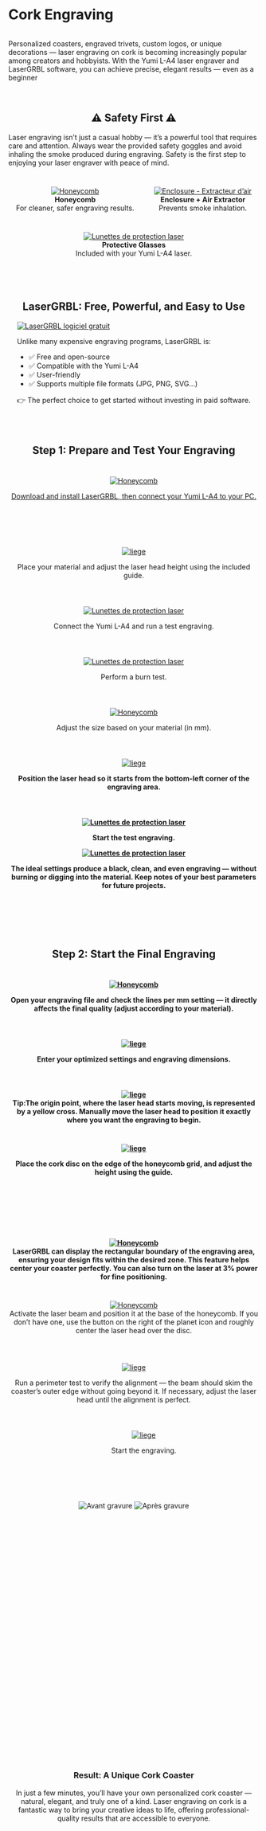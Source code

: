 # Cork Engraving
<p><a href="https://wanhao-europe.com/collections/yumi-graveur-laser/products/yumi-l-a4-laser-pour-gravure-et-decoupe-pre-commande" title="laser Yumi L-A4"><img src="https://i.ibb.co/B2P95pq8/titre-en.jpg" alt=""></a></p>
<p data-start="325" data-end="634">Personalized coasters, engraved trivets, custom logos, or unique decorations — laser engraving on cork is becoming increasingly popular among creators and hobbyists. With the Yumi L-A4 laser engraver and LaserGRBL software, you can achieve precise, elegant results — even as a beginner</p>
<p data-start="325" data-end="634"> </p>
<h2 style="text-align: center">⚠️ Safety First ⚠️</h2>
<p data-start="1380" data-end="1486">Laser engraving isn’t just a casual hobby — it’s a powerful tool that requires care and attention.
Always wear the provided safety goggles and avoid inhaling the smoke produced during engraving.
Safety is the first step to enjoying your laser engraver with peace of mind.</p>
<style>
.product-grid {
  display: flex;
  justify-content: center;
  align-items: flex-start;
  gap: 40px;
  margin: 40px auto;
  max-width: 1300px;
  text-align: center;
  flex-wrap: wrap;
}

.product-item1 {
  width: 280px;
  display: flex;
  flex-direction: column;
  align-items: center;
  position: relative;
}

/* Image */
.product-item1 img {
  width: 100%;
  border-radius: 10px;
  transition: transform 0.3s ease;
  box-shadow: 0 2px 10px rgba(0,0,0,0.1);
  cursor: zoom-in;
}
  

/* Effet hover */
.product-item1 img:hover {
  transform: scale(1.05);
}

  .product-item2 {
  width: 280px;
  display: flex;
  flex-direction: column;
  align-items: center;
  position: relative;
}

/* Image */
.product-item2 img {
  width: 100%;
  border-radius: 10px;
  transition: transform 0.3s ease;
  box-shadow: 0 2px 10px rgba(0,0,0,0.1);
}
  

/* Effet hover */
.product-item2 img:hover {
  transform: scale(1.05);
  cursor: pointer;
}



/* Titre */
.product-title {
  margin-top: 10px;
  font-size: 15px;
  font-weight: 600;
  line-height: 1.4;
}

/* === Lightbox universelle === */
#zoom-viewer {
  display: none;
  position: fixed;
  inset: 0;
  background: rgba(0,0,0,0.85);
  justify-content: center;
  align-items: center;
  z-index: 9999;
  cursor: zoom-out;
  animation: fadeIn 0.3s ease;
}

/* Image zoomée */
#zoom-viewer img {
  max-width: 90%;
  max-height: 90%;
  border-radius: 10px;
  box-shadow: 0 0 25px rgba(0,0,0,0.6);
  object-fit: contain; /* ✅ garde les proportions originales */
  width: auto;
  height: auto;
  transform: scale(1);
  transition: transform 0.25s ease;
}

/* Apparition fluide */
@keyframes fadeIn {
  from { opacity: 0; }
  to { opacity: 1; }
}

/* Responsive */
@media (max-width: 1200px) {
  .product-item1 { width: 45%; }
}
@media (max-width: 700px) {
  .product-item1 { width: 90%; }
}
</style>
<div class="product-grid">
<!-- Produit 1 -->
<div class="product-item2">
<a href="https://wanhao-europe.com/collections/yumi-acmer-les-2-gammes-completes/products/plateau-de-travail-honey-comb-pour-laser-yumi-l-a4-l-a3?variant=50422470213972" rel="noopener noreferrer" target="_blank"> <img src="https://i.ibb.co/VtBS4ss/YLA4-HONEYCOMB400-X400.jpg" alt="Honeycomb"> </a>
<div class="product-title"><strong>Honeycomb</strong></div>
<div class="product-title">For cleaner, safer engraving results.</div>
</div>
<!-- Produit 2 -->
<div class="product-item2">
<a href="https://wanhao-europe.com/collections/yumi-acmer-les-2-gammes-completes/products/enclos-de-protection-pour-laser-yumi-l-a4-l-a3" rel="noopener noreferrer" target="_blank"> <img src="https://i.ibb.co/d2ytjBv/YUMLENCLOBOX-11.jpg" alt="Enclosure - Extracteur d’air"> </a>
<div class="product-title"><strong>Enclosure + Air Extractor</strong></div>
<div class="product-title">Prevents smoke inhalation.</div>
</div>
<!-- Produit 3 - Lunettes -->
<div class="product-item2">
<a rel="noopener" title="laser ymui l-a4" href="https://wanhao-europe.com/collections/yumi-graveur-laser/products/yumi-l-a4-laser-pour-gravure-et-decoupe-pre-commande" target="_blank"><img src="https://i.ibb.co/K3F5QW2/lunette.jpg" alt="Lunettes de protection laser"></a>
<div class="product-title"><strong>Protective Glasses</strong></div>
<div class="product-title">Included with your Yumi L-A4 laser.</div>
</div>
</div>
<p data-start="325" data-end="634"> </p>

<h2 style="text-align: center;" data-end="1025" data-start="975">LaserGRBL: Free, Powerful, and Easy to Use</h2>
<style>
.lasergrbl-container {
  display: flex;
  justify-content: center; /* centre le bloc dans la page */
  width: 100%;
}

.lasergrbl-row {
  display: flex;
  align-items: center;
  gap: 60px; /* plus grand espace entre image et texte */
  max-width: 900px;
  margin: 40px auto;
  text-align: left;
}

.lasergrbl-row img {
  width: 350px; /* taille augmentée de 25% (avant 280px) */
  height: auto;
  border-radius: 10px;
  flex-shrink: 0;
  display: block;
  object-fit: cover;
}

.lasergrbl-text {
  flex: 1;
  font-family: Arial, sans-serif;
  line-height: 1.6;
}

.lasergrbl-text h3 {
  margin-top: 0;
}

.lasergrbl-text ul {
  padding-left: 20px;
  margin: 10px 0;
}

.lasergrbl-text li {
  margin-bottom: 8px;
}

/* Responsive : image au-dessus sur mobile */
@media (max-width: 768px) {
  .lasergrbl-row {
    flex-direction: column;
    align-items: center;
    text-align: center;
    gap: 20px; /* réduit sur mobile */
  }

  .lasergrbl-text {
    max-width: 90%;
  }

  .lasergrbl-row img {
    width: 80%; /* image s’adapte sur mobile */
    
  }
}
</style>
<div class="lasergrbl-container">
<div class="lasergrbl-row">
<a title="laser grbl" href="https://lasergrbl.com/download/" rel="noopener noreferrer" target="_blank"><img src="https://i.ibb.co/rRkXRMg2/Laser-BRGL005.jpg" alt="LaserGRBL logiciel gratuit"></a>
<div class="lasergrbl-text">
<p>Unlike many expensive engraving programs, LaserGRBL is:</p>
<ul>
<li>✅ Free and open-source</li>
<li>✅ Compatible with the Yumi L-A4</li>
<li>✅ User-friendly</li>
<li>✅ Supports multiple file formats (JPG, PNG, SVG...)</li>
</ul>
<p>👉 The perfect choice to get started without investing in paid software.</p>
</div>
</div>
</div>
<p><br></p>
<h2 style="text-align: center;" data-start="1856" data-end="1900">Step 1: Prepare and Test Your Engraving</h2>

<div class="product-grid">
<!-- Produit 1 -->
<div class="product-item2">
<a href="https://lasergrbl.com/download/"> <img src="https://i.ibb.co/WvfWqxs7/grbl.jpg" alt="Honeycomb"> </a>
<div class="product-title">
<p style="text-decoration: underline;"><a rel="noopener" title="laser grbl" href="https://lasergrbl.com/download/" target="_blank">Download and install LaserGRBL, then connect your Yumi L-A4 to your PC.</div>
</div>
<!-- Produit 2 -->
<div class="product-item1">
<a href="#zoom-viewer"> <img src="https://i.ibb.co/S4HBw6bw/calibration.jpg" alt="liege"> </a>
<div class="product-title">
<p>Place your material and adjust the laser head height using the included guide.</p>
</div>
</div>
<!-- Produit 3 - Lunettes -->
<div class="product-item1">
<a href="#zoom-viewer"><img src="https://i.ibb.co/60TH4Y6D/connecter.jpg" alt="Lunettes de protection laser"></a>
<div class="product-title">
<p>Connect the Yumi L-A4 and run a test engraving.</p>
</div>
</div>
<div class="product-item1">
<a href="#zoom-viewer"><img src="https://i.ibb.co/cXhZxw4P/test.jpg" alt="Lunettes de protection laser"></a>
<div class="product-title">
<p data-start="2070" data-end="2105">Perform a burn test.</p>
</div>
</div>
</div>
<div class="product-grid">
<!-- Produit 1 -->
<div class="product-item1">
<a href="#zoom-viewer"> <img src="https://i.ibb.co/v4J0WLzn/test2.jpg" alt="Honeycomb"> </a>
<div class="product-title">
<p>Adjust the size based on your material (in mm).</p>
</div>
</div>
<!-- Produit 2 -->
<div class="product-item1">
<a href="#zoom-viewer"> <img src="https://i.ibb.co/LXRSRP7f/placer-tete.jpg" alt="liege"> </a>
<div class="product-title">
<p><strong>Position the laser head so it starts from the bottom-left corner of the engraving area.</p>
</div>
</div>
<!-- Produit 3 - Lunettes -->
<div class="product-item1">
<a href="#zoom-viewer"><img src="https://i.ibb.co/1fJ7Twvw/lancertest.jpg" alt="Lunettes de protection laser"></a>
<div class="product-title">
<p>Start the test engraving.</p>
</div>
</div>
<div class="product-item1">
<a href="#zoom-viewer"><img src="https://i.ibb.co/pj57LxL4/test3.jpg" alt="Lunettes de protection laser"></a>
<div class="product-title">
<div>
<p>The ideal settings produce a black, clean, and even engraving — without burning or digging into the material. Keep notes of your best parameters for future projects.</p>
</div>
</div>
</div>
</div>
<div class="z-0 flex min-h-[46px] justify-start"><br></div>
<div class="mt-3 w-full empty:hidden">
<div class="text-center"><br></div>
</div>
<h2 data-start="2273" data-end="2312" style="text-align: center;">Step 2: Start the Final Engraving</h2>
<div class="product-grid">
<!-- Produit 1 -->
<div class="product-item1">
<a href="#zoom1"> <img src="https://i.ibb.co/TMhr8mh0/ligne-mm.jpg" alt="Honeycomb"> </a>
<div class="product-title">
<p>Open your engraving file and check the lines per mm setting — it directly affects the final quality (adjust according to your material).</p>
</div>
</div>
<!-- Produit 2 -->
<div class="product-item1">
<a href="#zoom1"> <img src="https://i.ibb.co/03Mc9sN/reglage.jpg" alt="liege"> </a>
<div class="product-title">
<p>Enter your optimized settings and engraving dimensions.</p>
</div>
</div>
<!-- Produit 3 - Lunettes -->
<div class="product-item1">
<a href="#zoom1"> <img src="https://i.ibb.co/S4MTgGpj/origine.jpg" alt="liege"> </a>
<div class="product-title">Tip:The origin point, where the laser head starts moving, is represented by a yellow cross.
Manually move the laser head to position it exactly where you want the engraving to begin.</div>
</div>
<div class="product-item1">
<a href="#zoom1"> <img src="https://i.ibb.co/q3BX1mfj/hauteur.jpg" alt="liege"> </a>
<div class="product-title">
<p data-start="2070" data-end="2105">Place the cork disc on the edge of the honeycomb grid, and adjust the height using the guide.</p>
<p data-start="2070" data-end="2105"> </p>
</div>
</div>
</div>
<div class="product-grid">
<!-- Produit 1 -->
<div class="product-item1">
<a href="#zoom1"> <img src="https://i.ibb.co/mVTKmK9f/bouton.jpg" alt="Honeycomb"> </a>
<div class="product-title">LaserGRBL can display the rectangular boundary of the engraving area, ensuring your design fits within the desired zone. This feature helps center your coaster perfectly. You can also turn on the laser at 3% power for fine positioning.</strong><em data-is-last-node="" data-end="330" data-start="204"></em>
</div>
</div>
<div class="product-item1">
<a href="#zoom1"> <img src="https://i.ibb.co/gZZHNVdY/base.jpg" alt="Honeycomb"> </a>
<div class="product-title">Activate the laser beam and position it at the base of the honeycomb.
If you don’t have one, use the button on the right of the planet icon and roughly center the laser head over the disc.</div>
<div class="product-title"><br></div>
</div>
<!-- Produit 2 -->
<div class="product-item1">
<a href="#zoom1"> <img src="https://i.ibb.co/mCxSPzkb/perimetre.jpg" alt="liege"> </a>
<div class="product-title">
<p>Run a perimeter test to verify the alignment — the beam should skim the coaster’s outer edge without going beyond it.
If necessary, adjust the laser head until the alignment is perfect.</p>
</div>
</div>
<div class="pointer-events-none h-px w-px" data-edge="true" aria-hidden="true"><br></div>
<!-- Produit 3 - Lunettes -->
<div class="product-item1">
<a href="#zoom1"> <img src="https://i.ibb.co/TDh8d4cg/play.jpg" alt="liege"> </a>
<div class="product-title">
<p>Start the engraving.</p>
</div>
</div>

</div>
<style>
.image-compare-container {
  position: relative;
  width: 500px; /* taille du bloc */
  aspect-ratio: 1 / 1; /* format carré */
  overflow: hidden;
  border-radius: 10px;
  margin: 40px auto;
  cursor: ew-resize;
}

.image-compare-container img {
  position: absolute;
  width: 100%;
  height: 100%;
  object-fit: cover;
  top: 0;
  left: 0;
  user-select: none;
  pointer-events: none;
  transition: clip-path 0.05s linear;
}

/* Image avant = masquée dynamiquement */
.image-before {
  z-index: 2;
  clip-path: inset(0 50% 0 0); /* moitié masquée par défaut */
}

.image-after {
  z-index: 1;
}

/* Barre de séparation */
.slider-line {
  position: absolute;
  top: 0;
  left: 50%;
  width: 3px;
  height: 100%;
  background-color: #ffc208;
  z-index: 3;
  transition: left 0.05s linear;
}

@media (max-width: 768px) {
  .image-compare-container {
    width: 90%;
  }
}
</style>
<div class="product-grid">
<div class="lasergrbl-container">
<div class="lasergrbl-row">
<div id="compare-box" class="image-compare-container">
<img id="imgBefore" class="image-before" alt="Avant gravure" src="https://i.ibb.co/pj4JtY8v/graver.jpg"> <img class="image-after" alt="Après gravure" src="https://i.ibb.co/SDc7kc8b/vierge.jpg">
<div id="sliderLine" class="slider-line"></div>
</div>
<div class="lasergrbl-text">

  <div><h3 style="text-align: center;" data-start="2959" data-end="3009">Result: A Unique Cork Coaster</h3></div>
<div><h7 data-end="3259" data-start="3010">In just a few minutes, you’ll have your own personalized cork coaster — natural, elegant, and truly one of a kind.
Laser engraving on cork is a fantastic way to bring your creative ideas to life, offering professional-quality results that are accessible to everyone.</h7></div>
</div>
</div>
</div>
</div>
<p> </p>
<p> </p>
<p> </p>
  <script>
const zoomViewer = document.getElementById('zoom-viewer');
const zoomImg = zoomViewer.querySelector('img');
const scrollPos = { top: 0, left: 0 };

// Ouvrir le zoom
document.addEventListener('click', e => {
  const img = e.target.closest('.product-item1 img');
  if (!img) return;
  e.preventDefault();
  scrollPos.top = window.scrollY;
  scrollPos.left = window.scrollX;
  zoomImg.src = img.src;
  zoomViewer.style.display = 'flex';
  document.body.style.overflow = 'hidden';
});

// Fermer le zoom
zoomViewer.addEventListener('click', () => {
  zoomViewer.style.display = 'none';
  document.body.style.overflow = '';
  window.scrollTo(scrollPos.left, scrollPos.top);
});

    document.addEventListener("DOMContentLoaded", function() {
  const container = document.getElementById("compare-box");
  const before = document.getElementById("imgBefore");
  const slider = document.getElementById("sliderLine");

  if (!container || !before || !slider) return;

  let isDown = false;

  const moveSlider = (x) => {
    const rect = container.getBoundingClientRect();
    let position = x - rect.left;
    if (position < 0) position = 0;
    if (position > rect.width) position = rect.width;
    before.style.clipPath = `inset(0 ${rect.width - position}px 0 0)`;
    slider.style.left = position + "px";
  };

  // Déplacement manuel du slider
  slider.addEventListener("mousedown", () => isDown = true);
  document.addEventListener("mouseup", () => isDown = false);
  document.addEventListener("mousemove", (e) => {
    if (isDown) moveSlider(e.clientX);
  });

  container.addEventListener("mousedown", (e) => {
    isDown = true;
    moveSlider(e.clientX);
  });
  container.addEventListener("mouseup", () => isDown = false);

  // --- Animation automatique pour montrer que c'est interactif ---
  const animateSlider = () => {
    const rect = container.getBoundingClientRect();
    let progress = 0;
    let direction = 1;

    const interval = setInterval(() => {
      progress += direction * 4;
      if (progress > rect.width * 0.3 || progress < -rect.width * 0.3) {
        direction *= -1; // fait un aller-retour
      }
      const center = rect.width / 2 + progress;
      moveSlider(rect.left + center);
    }, 30);

    // Stop l'animation dès que l'utilisateur interagit
    const stopAnimation = () => clearInterval(interval);
    slider.addEventListener("mousedown", stopAnimation);
    container.addEventListener("mousedown", stopAnimation);
  };

  animateSlider();
});
    
</script>
